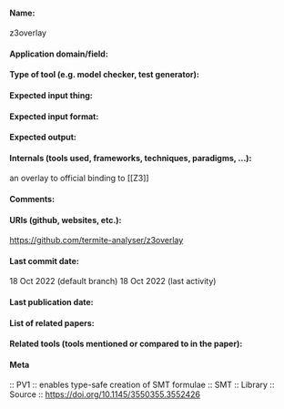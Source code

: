 #### Name:
z3overlay

#### Application domain/field:

#### Type of tool (e.g. model checker, test generator):

#### Expected input thing:

#### Expected input format:

#### Expected output:

#### Internals (tools used, frameworks, techniques, paradigms, ...):
an overlay to official binding to [[Z3]]

#### Comments:

#### URIs (github, websites, etc.):
https://github.com/termite-analyser/z3overlay

#### Last commit date:
18 Oct 2022 (default branch)
18 Oct 2022 (last activity)

#### Last publication date:

#### List of related papers:

#### Related tools (tools mentioned or compared to in the paper):

#### Meta
:: PV1 :: enables type-safe creation of SMT formulae
:: SMT
:: Library
:: Source :: https://doi.org/10.1145/3550355.3552426
